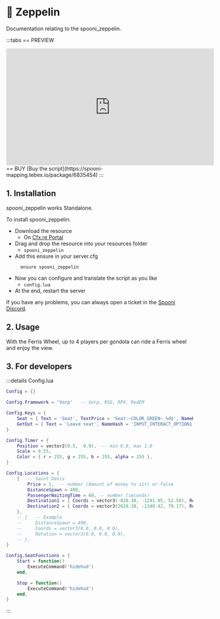 # 🚁 Zeppelin
Documentation relating to the spooni_zeppelin.

:::tabs
== PREVIEW
<iframe width="560" height="315" src="https://www.youtube.com/embed/D_GwOyjhw9c?si=Cta0JOYYaWa9fSX8" frameborder="0" allow="accelerometer; autoplay; clipboard-write; encrypted-media; gyroscope; picture-in-picture; web-share" referrerpolicy="strict-origin-when-cross-origin" allowfullscreen></iframe>
== BUY
[Buy the script](https://spooni-mapping.tebex.io/package/6835454)
:::

## 1. Installation
spooni_zeppelin works Standalone. 

To install spooni_zeppelin:
- Download the resource
  - On [Cfx.re Portal](https://portal.cfx.re/)
- Drag and drop the resource into your resources folder
  - `spooni_zeppelin`
- Add this ensure in your server.cfg
  ```
    ensure spooni_zeppelin
  ```
- Now you can configure and translate the script as you like
  - `config.lua`
- At the end, restart the server

If you have any problems, you can always open a ticket in the [Spooni Discord](https://discord.gg/spooni).

## 2. Usage
With the Ferris Wheel, up to 4 players per gondola can ride a Ferris wheel and enjoy the view. 

## 3. For developers

:::details Config.lua
```lua
Config = {}

Config.Framework = 'Vorp'   -- Vorp, RSG, RPX, RedEM

Config.Keys = {
    Seat = { Text = 'Seat', TextPrice = 'Seat:~COLOR_GREEN~ %d$', NameHash = 'INPUT_INTERACT_OPTION1' },
    GetOut = { Text = 'Leave seat', NameHash = 'INPUT_INTERACT_OPTION1' },
}

Config.Timer = {
    Position = vector2(0.5,  0.9),  -- min 0.0, max 1.0
    Scale = 0.55,
    Color = { r = 255, g = 255, b = 255, alpha = 255 },
}

Config.Locations = {
    {   -- Saint Denis
        Price = 1,  -- number (Amount of money to sit) or false
        DistanceSpawn = 490,
        PassengerWaitingTime = 60, -- number (seconds)
        Destination1 = { Coords = vector3(-828.30, -1291.95, 52.58), Rotation = vector3(0.0, 0.0, 180.0) },
        Destination2 = { Coords = vector3(2620.38, -1340.42, 79.17), Rotation = vector3(0.0, 0.0, 130.0) },
    },
    -- {   -- Example
    --     DistanceSpawn = 490,
    --     Coords = vector3(0.0, 0.0, 0.0),
    --     Rotation = vector3(0.0, 0.0, 0.0),
    -- },
}

Config.SeatFunctions = {
    Start = function()
        ExecuteCommand('hidehud')
    end,

    Stop = function()
        ExecuteCommand('hidehud')
    end,
}
```
:::
